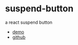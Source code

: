 # suspend-button

a react suspend button

- [demo](https://kkfor.github.io/suspend-button/)
- [github](https://github.com/kkfor/suspend-button)